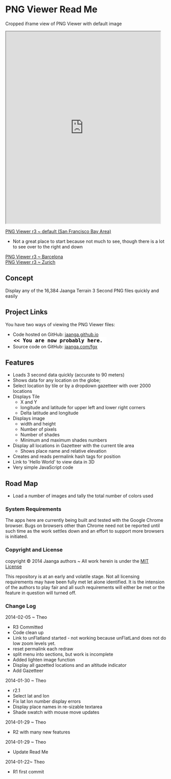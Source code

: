 PNG Viewer Read Me
==================

Cropped iframe view of PNG Viewer with default image
<iframe src=http://jaanga.github.io/terrain-viewer/png-viewer/r3/png-viewer-r3.html width=96% height=600px >
visible here: http://jaanga.github.io/terrain-viewer/png-viewer/ </iframe>

[PNG Viewer r3 ~ default (San Francisco Bay Area)]( http://jaanga.github.io/terrain-viewer/png-viewer/r3/png-viewer-r3.html )   
- Not a great place to start because not much to see, though there is a lot to see over to the right and down  

[PNG Viewer r3 ~ Barcelona]( http://jaanga.github.io/terrain-viewer/png-viewer/r3/png-viewer-r3.html#64#47 )  
[PNG Viewer r3 ~ Zurich]( http://jaanga.github.io/terrain-viewer/png-viewer/r3/png-viewer-r3.html#67#44 )  

## Concept

Display any of the 16,384 Jaanga Terrain 3 Second PNG files quickly and easily

## Project Links

You have two ways of viewing the PNG Viewer files:

* Code hosted on GitHub: [jaanga.github.io]( http://jaanga.github.io/terrain-viewer/png-viewer/ "view the files as apps." ) <input value="<< You are now probably here." size=28 style="font:bold 12pt monospace;border-width:0;" >  
* Source code on GitHub: [jaanga.com/fgx]( https://github.com/jaanga/terrain-viewer/tree/gh-pages/png-viewer/ "View the files as source code." ) <scan style=display:none ><< You are now probably here.</scan>


## Features

- Loads 3 second data quickly (accurate to 90 meters) 
- Shows data for any location on the globe;
- Select location by tile or by a dropdown gazetteer with over 2000 locations
- Displays Tile 
	- X and Y
	- longitude and latitude for upper left and lower right corners
	- Delta latitude and longitude
- Displays image
	- width and height
	- Number of pixels
	- Number of shades
	- Minimum and maximum shades numbers
- Display all locations in Gazetteer with the current tile area
	- Shows place name and relative elevation
- Creates and reads permalink hash tags for position
- Link to 'Hello World' to view data in 3D
- Very simple JavaScript code

## Road Map

* Load a number of images and tally the total number of colors used

### System Requirements

The apps here are currently being built and tested with the Google Chrome browser. 
Bugs on browsers other than Chrome need not be reported until such time as the work settles down and an effort to support more browsers is initiated.


### Copyright and License
copyright &copy; 2014 Jaanga authors ~ All work herein is under the [MIT License](http://jaanga.github.io/libs/jaanga-copyright-and-mit-license.md)

This repository is at an early and volatile stage. Not all licensing requirements may have been fully met let alone identified. It is the intension of the authors to play fair and all such requirements will either be met or the feature in question will turned off.

### Change Log

2014-02-05 ~ Theo

* R3 Committed
* Code clean up
* Link to unFlatland started - not working because unFlatLand does not do low zoom levels yet.
* reset permalink each redraw
* split menu into sections, but work is incomplete
* Added lighten image function 
* Display all gazetted locations and an altitude indicator
* Add Gazetteer

2014-01-30 ~ Theo

* r2.1
* Select lat and lon
* Fix lat lon number display errors
* Display place names in re-sizable textarea
* Shade swatch with mouse move updates

2014-01-29 ~ Theo

* R2 with many new features


2014-01-29 ~ Theo

* Update Read Me


2014-01-22~ Theo

* R1 first commit